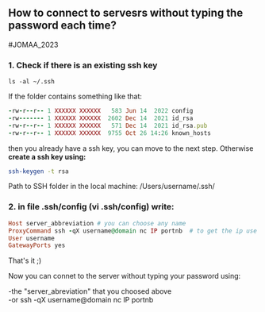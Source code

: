 ## How to connect to servesrs without typing the password each time?
#JOMAA_2023
### 1. Check if there is an existing ssh key
```
ls -al ~/.ssh
```
If the folder contains something like that:
```ruby
-rw-r--r-- 1 XXXXXX XXXXXX   583 Jun 14  2022 config
-rw------- 1 XXXXXX XXXXXX  2602 Dec 14  2021 id_rsa
-rw-r--r-- 1 XXXXXX XXXXXX   571 Dec 14  2021 id_rsa.pub
-rw-r--r-- 1 XXXXXX XXXXXX  9755 Oct 26 14:26 known_hosts
```
then you already have a ssh key, you can move to the next step. Otherwise **create a ssh key using:** 
```bash 
ssh-keygen -t rsa
```
Path to SSH folder in the local machine: /Users/username/.ssh/

### 2. in file .ssh/config (vi .ssh/config) write:

```ruby
Host server_abbreviation # you can choose any name   
ProxyCommand ssh -qX username@domain nc IP portnb  # to get the ip use ifconfig
User username
GatewayPorts yes
```
That's it ;)

Now you can connet to the server without typing your password using:

-the "server_abreviation" that you choosed above
<br>-or ssh -qX username@domain nc IP portnb


